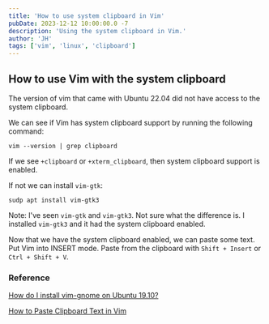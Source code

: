 ```yaml
---
title: 'How to use system clipboard in Vim'
pubDate: 2023-12-12 10:00:00.0 -7
description: 'Using the system clipboard in Vim.'
author: 'JH'
tags: ['vim', 'linux', 'clipboard']
---
```


## How to use Vim with the system clipboard

The version of vim that came with Ubuntu 22.04 did not have access to the system clipboard.

We can see if Vim has system clipboard support by running the following command:

```shell
vim --version | grep clipboard
```

If we see `+clipboard` or `+xterm_clipboard`, then system clipboard support is enabled.

If not we can install `vim-gtk`:

```shell
sudp apt install vim-gtk3
```

Note: I've seen `vim-gtk` and `vim-gtk3`. Not sure what the difference is. I installed `vim-gtk3` and it had the system clipboard enabled.

Now that we have the system clipboard enabled, we can paste some text. Put Vim into INSERT mode. Paste from the clipboard with `Shift + Insert` or `Ctrl + Shift + V`.

### Reference

[How do I install vim-gnome on Ubuntu 19.10?](https://askubuntu.com/questions/1208159/how-do-i-install-vim-gnome-on-ubuntu-19-10) 

[How to Paste Clipboard Text in Vim](https://codingissimple.com/how-to-paste-clipboard-text-in-vim/)

